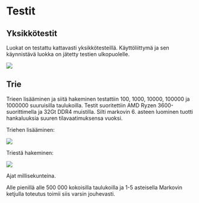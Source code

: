 # Testit

## Yksikkötestit

Luokat on testattu kattavasti yksikkötesteillä. Käyttöliittymä ja sen käynnistävä luokka on jätetty testien ulkopuolelle.

![](https://github.com/Uhinho/tiralab/blob/master/dokumentaatio/kuvat/jacoco.png)

## Trie 

Trieen lisääminen ja siitä hakeminen testattiin 100, 1000, 10000, 100000 ja 1000000 suuruisilla taulukoilla. 
Testit suoritettiin AMD Ryzen 3600-suorittimella ja 32Gt DDR4 muistilla. Silti markovin 6. asteen luominen tuotti hankaluuksia suuren tilavaatimuksensa vuoksi. 

Triehen lisääminen:

![](https://github.com/Uhinho/tiralab/blob/master/dokumentaatio/kuvat/insert.JPG)

Triestä hakeminen:

![](https://github.com/Uhinho/tiralab/blob/master/dokumentaatio/kuvat/get.JPG)

Ajat millisekunteina.

Alle pienillä alle 500 000 kokoisilla taulukoilla ja 1-5 asteisella Markovin ketjulla toteutus toimii siis varsin jouhevasti.

